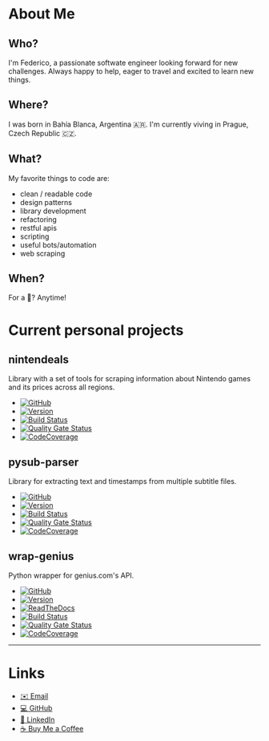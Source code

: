 About Me
================

Who?
----
I'm Federico, a passionate softwate engineer looking forward for new challenges. 
Always happy to help, eager to travel and excited to learn new things.

Where?
------
I was born in Bahía Blanca, Argentina 🇦🇷️.
I'm currently viving in Prague, Czech Republic 🇨🇿️.

What?
-----
My favorite things to code are:

* clean / readable code
* design patterns
* library development
* refactoring
* restful apis
* scripting
* useful bots/automation
* web scraping

When?
-----
For a 🍺️? Anytime!




Current personal projects
=========================

nintendeals
-----------
Library with a set of tools for scraping information about Nintendo games and its prices across all regions.

* [![GitHub](https://img.shields.io/badge/github-nintendeals-black?logo=github)](https://github.com/fedecalendino/nintendeals)
* [![Version](https://img.shields.io/pypi/v/nintendeals?logo=pypi)](https://pypi.org/project/nintendeals)
* [![Build Status](https://img.shields.io/travis/fedecalendino/nintendeals/master?logo=travis)](https://travis-ci.com/fedecalendino/nintendeals)
* [![Quality Gate Status](https://img.shields.io/sonar/alert_status/fedecalendino_nintendeals?logo=sonarcloud&server=https://sonarcloud.io)](https://sonarcloud.io/dashboard?id=fedecalendino_nintendeals)
* [![CodeCoverage](https://img.shields.io/codecov/c/gh/fedecalendino/nintendeals?logo=codecov)](https://codecov.io/gh/fedecalendino/nintendeals)

pysub-parser
-----------
Library for extracting text and timestamps from multiple subtitle files.

* [![GitHub](https://img.shields.io/badge/github-pysub--parser-black?logo=github)](https://github.com/fedecalendino/pysub-parser)
* [![Version](https://img.shields.io/pypi/v/pysub-parser?logo=pypi)](https://pypi.org/project/pysub-parser)
* [![Build Status](https://img.shields.io/travis/fedecalendino/pysub-parser/master?logo=travis)](https://travis-ci.com/fedecalendino/pysub-parser)
* [![Quality Gate Status](https://img.shields.io/sonar/alert_status/fedecalendino_pysub-parser?logo=sonarcloud&server=https://sonarcloud.io)](https://sonarcloud.io/dashboard?id=fedecalendino_pysub-parser)
* [![CodeCoverage](https://img.shields.io/codecov/c/gh/fedecalendino/pysub-parser?logo=codecov)](https://codecov.io/gh/fedecalendino/pysub-parser)

wrap-genius
-----------
Python wrapper for genius.com's API.

* [![GitHub](https://img.shields.io/badge/github-wrap--genius-black?logo=github)](https://github.com/fedecalendino/wrap-genius)
* [![Version](https://img.shields.io/pypi/v/wrap-genius?logo=pypi)](https://pypi.org/project/wrap-genius)
* [![ReadTheDocs](https://img.shields.io/readthedocs/wrap-genius?logo=read%20the%20docs)](https://wrap-genius.readthedocs.io/en/latest/)
* [![Build Status](https://img.shields.io/travis/fedecalendino/wrap-genius/master?logo=travis)](https://travis-ci.com/fedecalendino/wrap-genius)
* [![Quality Gate Status](https://img.shields.io/sonar/alert_status/fedecalendino_wrap-genius?logo=sonarcloud&server=https://sonarcloud.io)](https://sonarcloud.io/dashboard?id=fedecalendino_wrap-genius)
* [![CodeCoverage](https://img.shields.io/codecov/c/gh/fedecalendino/wrap-genius?logo=codecov)](https://codecov.io/gh/fedecalendino/wrap-genius)

__________

Links
==========

* [✉️ Email](mailto:federico@calendino.com)
* [💻️ GitHub](https://www.github.com/fedecalendino)
* [👥️ LinkedIn](https://www.linkedin.com/in/fedecalendino)
* [☕️ Buy Me a Coffee](https://www.buymeacoffee.com/fede)
